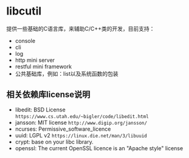 # libcutil

提供一些基础的C语言库，来辅助C/C++类的开发，目前支持：

- console
- cli
- log
- http mini server
- restful mini framework
- 公共基础库，例如：list以及系统函数的包装

## 相关依赖库license说明

- libedit: BSD License `https://www.cs.utah.edu/~bigler/code/libedit.html`
- jansson: MIT license `http://www.digip.org/jansson/`
- ncurses: Permissive_software_licence
- uuid: LGPL v2 `https://linux.die.net/man/3/libuuid`
- crypt: base on your libc library.
- openssl: The current OpenSSL licence is an "Apache style" license